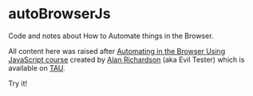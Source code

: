 # autoBrowserJs
Code and notes about How to Automate things in the Browser.

All content here was raised after [Automating in the Browser Using JavaScript course][1] created by [Alan Richardson][2] (aka Evil Tester) which is available on [TAU][3].

Try it!

<!-- Links list -->
[1]: https://testautomationu.applitools.com/automating-in-the-browser-using-javascript/
[2]: https://twitter.com/eviltester
[3]: https://testautomationu.applitools.com/
